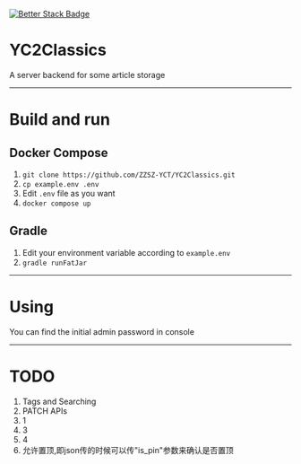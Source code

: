 [![Better Stack Badge](https://uptime.betterstack.com/status-badges/v3/monitor/1plyu.svg)](https://uptime.betterstack.com/?utm_source=status_badge)

# YC2Classics

A server backend for some article storage

---

# Build and run
## Docker Compose

1. `git clone https://github.com/ZZSZ-YCT/YC2Classics.git`
2. `cp example.env .env`
3. Edit `.env` file as you want
4. `docker compose up`

## Gradle

1. Edit your environment variable according to `example.env`
2. `gradle runFatJar`

---

# Using

You can find the initial admin password in console

---

# TODO

1. Tags and Searching
2. PATCH APIs
3. 1
4. 3
5. 4
6. 允许置顶,即json传的时候可以传"is_pin"参数来确认是否置顶